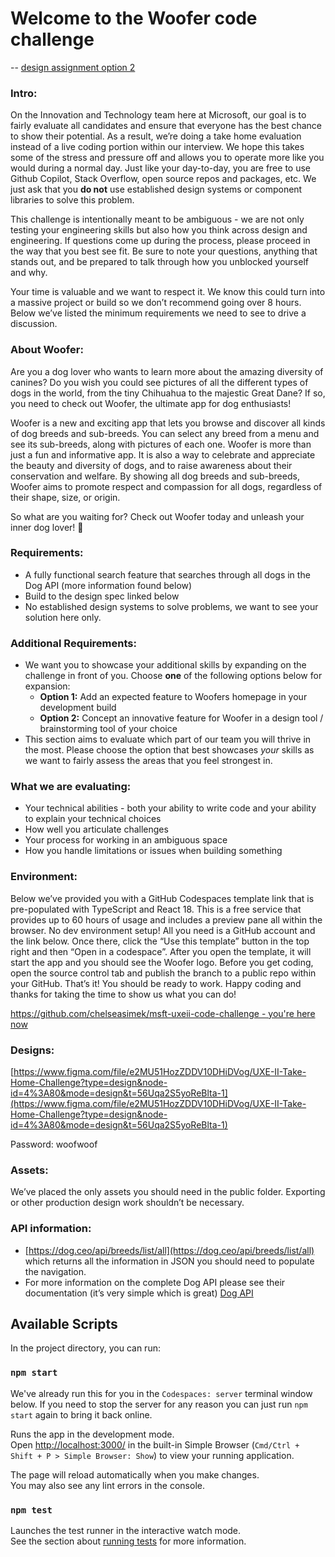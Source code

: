 # Welcome to the Woofer code challenge

-- [design assignment option 2](https://www.figma.com/board/QUPtfrnzPr5Zla2pE9E1wW/Awal-Assessment-Option-2---Woofer-Friendly-Neighbor?node-id=0-1&t=s5y6BRa181ovFDBT-1)

### Intro:
On the Innovation and Technology team here at Microsoft, our goal is to fairly evaluate all candidates and ensure that everyone has the best chance to show their potential. As a result, we’re doing a take home evaluation instead of a live coding portion within our interview. We hope this takes some of the stress and pressure off and allows you to operate more like you would during a normal day. Just like your day-to-day, you are free to use Github Copilot, Stack Overflow, open source repos and packages, etc. We just ask that you **do not** use established design systems or component libraries to solve this problem.  

This challenge is intentionally meant to be ambiguous - we are not only testing your engineering skills but also how you think across design and engineering. If questions come up during the process, please proceed in the way that you best see fit. Be sure to note your questions, anything that stands out, and be prepared to talk through how you unblocked yourself and why.

Your time is valuable and we want to respect it. We know this could turn into a massive project or build so we don’t recommend going over 8 hours. Below we’ve listed the minimum requirements we need to see to drive a discussion.

### About Woofer:
Are you a dog lover who wants to learn more about the amazing diversity of canines? Do you wish you could see pictures of all the different types of dogs in the world, from the tiny Chihuahua to the majestic Great Dane? If so, you need to check out Woofer, the ultimate app for dog enthusiasts!

Woofer is a new and exciting app that lets you browse and discover all kinds of dog breeds and sub-breeds. You can select any breed from a menu and see its sub-breeds, along with pictures of each one. Woofer is more than just a fun and informative app. It is also a way to celebrate and appreciate the beauty and diversity of dogs, and to raise awareness about their conservation and welfare. By showing all dog breeds and sub-breeds, Woofer aims to promote respect and compassion for all dogs, regardless of their shape, size, or origin.

So what are you waiting for? Check out Woofer today and unleash your inner dog lover! 🐶

### Requirements:
- A fully functional search feature that searches through all dogs in the Dog API (more information found below)
- Build to the design spec linked below
- No established design systems to solve problems, we want to see your solution here only.

### Additional Requirements:
- We want you to showcase your additional skills by expanding on the challenge in front of you. Choose **one** of the following options below for expansion:
  - **Option 1:** Add an expected feature to Woofers homepage in your development build
  - **Option 2:** Concept an innovative feature for Woofer in a design tool / brainstorming tool of your choice
- This section aims to evaluate which part of our team you will thrive in the most. Please choose the option that best showcases _your_ skills as we want to fairly assess the areas that you feel strongest in. 

### What we are evaluating: 
- Your technical abilities - both your ability to write code and your ability to explain your technical choices
- How well you articulate challenges
- Your process for working in an ambiguous space 
- How you handle limitations or issues when building something

### Environment:
Below we’ve provided you with a GitHub Codespaces template link that is pre-populated with TypeScript and React 18. This is a free service that provides up to 60 hours of usage and includes a preview pane all within the browser. No dev environment setup! All you need is a GitHub account and the link below. Once there, click the “Use this template” button in the top right and then “Open in a codespace”. After you open the template, it will start the app and you should see the Woofer logo. Before you get coding, open the source control tab and publish the branch to a public repo within your GitHub. That’s it! You should be ready to work. Happy coding and thanks for taking the time to show us what you can do!

[https://github.com/chelseasimek/msft-uxeii-code-challenge - you're here now](https://github.com/chelseasimek/msft-uxeii-code-challenge)

### Designs:
[https://www.figma.com/file/e2MU51HozZDDV10DHiDVog/UXE-II-Take-Home-Challenge?type=design&node-id=4%3A80&mode=design&t=56Uqa2S5yoReBlta-1](https://www.figma.com/file/e2MU51HozZDDV10DHiDVog/UXE-II-Take-Home-Challenge?type=design&node-id=4%3A80&mode=design&t=56Uqa2S5yoReBlta-1)

Password: woofwoof

### Assets:
We’ve placed the only assets you should need in the public folder. Exporting or other production design work shouldn’t be necessary.

### API information:
- [https://dog.ceo/api/breeds/list/all](https://dog.ceo/api/breeds/list/all) which returns all the information in JSON you should need to populate the navigation.
- For more information on the complete Dog API please see their documentation (it’s very simple which is great) [Dog API](https://dog.ceo/dog-api/documentation/)

## Available Scripts

In the project directory, you can run:

### `npm start`

We've already run this for you in the `Codespaces: server` terminal window below. If you need to stop the server for any reason you can just run `npm start` again to bring it back online.

Runs the app in the development mode.\
Open [http://localhost:3000/](http://localhost:3000/) in the built-in Simple Browser (`Cmd/Ctrl + Shift + P > Simple Browser: Show`) to view your running application.

The page will reload automatically when you make changes.\
You may also see any lint errors in the console.

### `npm test`

Launches the test runner in the interactive watch mode.\
See the section about [running tests](https://facebook.github.io/create-react-app/docs/running-tests) for more information.
